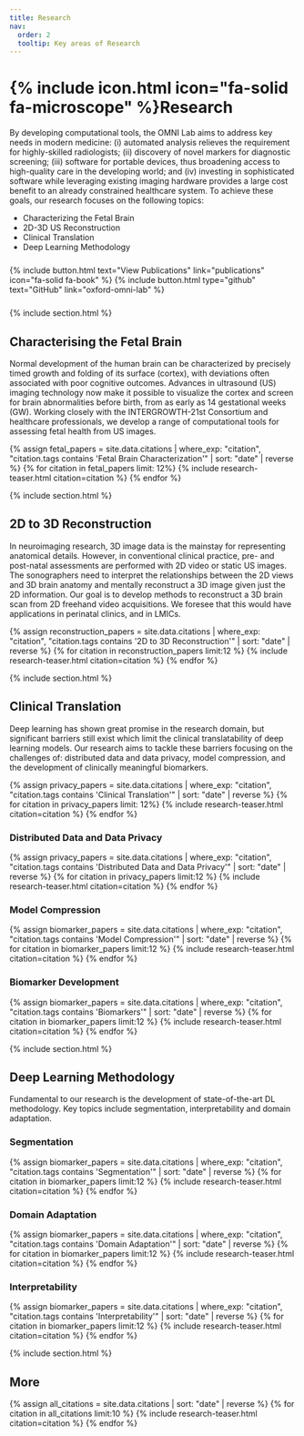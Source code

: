 ```yaml
---
title: Research
nav:
  order: 2
  tooltip: Key areas of Research
---
```


# {% include icon.html icon="fa-solid fa-microscope" %}Research

By developing computational tools, the OMNI Lab aims to address key needs in modern medicine: (i) automated analysis relieves the requirement for highly-skilled radiologists; (ii) discovery of novel markers for diagnostic screening; (iii) software for portable devices, thus broadening access to high-quality care in the developing world; and (iv) investing in sophisticated software while leveraging existing imaging hardware provides a large cost benefit to an already constrained healthcare system. To achieve these goals, our research focuses on the following topics:

- Characterizing the Fetal Brain
- 2D-3D US Reconstruction
- Clinical Translation
- Deep Learning Methodology

<div style="display: flex; justify-content: center; gap: 16px; flex-wrap: wrap; margin: 24px 0;">
  {% include button.html text="View Publications" link="publications" icon="fa-solid fa-book" %}
  {% include button.html type="github" text="GitHub" link="oxford-omni-lab" %}
</div>

{% include section.html %}

## Characterising the Fetal Brain

Normal development of the human brain can be characterized by precisely timed growth and folding of its surface (cortex), with deviations often associated with poor cognitive outcomes. Advances in ultrasound (US) imaging technology now make it possible to visualize the cortex and screen for brain abnormalities before birth, from as early as 14 gestational weeks (GW). Working closely with the INTERGROWTH-21st Consortium and healthcare professionals, we develop a range of computational tools for assessing fetal health from US images.

{% assign fetal_papers = site.data.citations | where_exp: "citation", "citation.tags contains 'Fetal Brain Characterization'" | sort: "date" | reverse %}
{% for citation in fetal_papers limit: 12%}
{% include research-teaser.html citation=citation %}
{% endfor %}

{% include section.html %}

## 2D to 3D Reconstruction

In neuroimaging research, 3D image data is the mainstay for representing anatomical details. However, in conventional clinical practice, pre- and post-natal assessments are performed with 2D video or static US images. The sonographers need to interpret the relationships between the 2D views and 3D brain anatomy and mentally reconstruct a 3D image given just the 2D information. Our goal is to develop methods to reconstruct a 3D brain scan from 2D freehand video acquisitions. We foresee that this would have applications in perinatal clinics, and in LMICs.

{% assign reconstruction_papers = site.data.citations | where_exp: "citation", "citation.tags contains '2D to 3D Reconstruction'" | sort: "date" | reverse %}
{% for citation in reconstruction_papers limit:12 %}
{% include research-teaser.html citation=citation %}
{% endfor %}

{% include section.html %}

## Clinical Translation

Deep learning has shown great promise in the research domain, but significant barriers still exist which limit the clinical translatability of deep learning models. Our research aims to tackle these barriers focusing on the challenges of: distributed data and data privacy, model compression, and the development of clinically meaningful biomarkers.

{% assign privacy_papers = site.data.citations | where_exp: "citation", "citation.tags contains 'Clinical Translation'" | sort: "date" | reverse %}
{% for citation in privacy_papers limit: 12%}
{% include research-teaser.html citation=citation %}
{% endfor %}

### Distributed Data and Data Privacy

{% assign privacy_papers = site.data.citations | where_exp: "citation", "citation.tags contains 'Distributed Data and Data Privacy'" | sort: "date" | reverse %}
{% for citation in privacy_papers limit:12 %}
{% include research-teaser.html citation=citation %}
{% endfor %}

### Model Compression

{% assign biomarker_papers = site.data.citations | where_exp: "citation", "citation.tags contains 'Model Compression'" | sort: "date" | reverse %}
{% for citation in biomarker_papers limit:12 %}
{% include research-teaser.html citation=citation %}
{% endfor %}

### Biomarker Development

{% assign biomarker_papers = site.data.citations | where_exp: "citation", "citation.tags contains 'Biomarkers'" | sort: "date" | reverse %}
{% for citation in biomarker_papers limit:12 %}
{% include research-teaser.html citation=citation %}
{% endfor %}

{% include section.html %}

## Deep Learning Methodology

Fundamental to our research is the development of state-of-the-art DL methodology. Key topics include segmentation, interpretability and domain adaptation.

### Segmentation

{% assign biomarker_papers = site.data.citations | where_exp: "citation", "citation.tags contains 'Segmentation'" | sort: "date" | reverse %}
{% for citation in biomarker_papers limit:12 %}
{% include research-teaser.html citation=citation %}
{% endfor %}

### Domain Adaptation

{% assign biomarker_papers = site.data.citations | where_exp: "citation", "citation.tags contains 'Domain Adaptation'" | sort: "date" | reverse %}
{% for citation in biomarker_papers limit:12 %}
{% include research-teaser.html citation=citation %}
{% endfor %}

### Interpretability

{% assign biomarker_papers = site.data.citations | where_exp: "citation", "citation.tags contains 'Interpretability'" | sort: "date" | reverse %}
{% for citation in biomarker_papers limit:12 %}
{% include research-teaser.html citation=citation %}
{% endfor %}

{% include section.html %}

## More

{% assign all_citations = site.data.citations | sort: "date" | reverse %}
{% for citation in all_citations limit:10 %}
{% include research-teaser.html citation=citation %}
{% endfor %}
